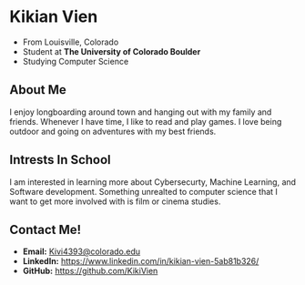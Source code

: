 # Kikian Vien
- From Louisville, Colorado
- Student at **The University of Colorado Boulder**
- Studying Computer Science
  
## About Me
I enjoy longboarding around town and hanging out with my family and friends. Whenever I have time, I like to read and play games. I love being outdoor and going on adventures with my best friends.

## Intrests In School
I am interested in learning more about Cybersecurty, Machine Learning, and Software development. Something unrealted to computer science that I want to get more involved with is film or cinema studies.

## Contact Me!
- **Email:** Kivi4393@colorado.edu
- **LinkedIn:** https://www.linkedin.com/in/kikian-vien-5ab81b326/
- **GitHub:** https://github.com/KikiVien


